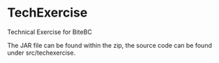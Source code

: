# TechExercise
Technical Exercise for BiteBC

The JAR file can be found within the zip, the source code can be found under src/techexercise.
